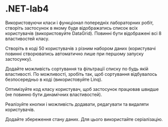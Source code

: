 # .NET-lab4
Використовуючи класи і функціонал попередніх лабораторних робіт, створіть застосунок в якому буде відображатись список всіх користувачів (використовуйте DataGrid). 
Повинні бути відображені всі 8 властивостей класу. 

Створіть в коді 50 користувачів з різним набором даних (користувачі повинні створюватись автоматично лише при першому запуску застосунку).

Додайте можливість сортування та фільтрації списку по будь якій властивості. 
По можливості, зробіть так, щоб сортування відбувалось безпосередньо в коді (використовуйте Linq). 

Оптимізуйте код класу користувач, щоб застосунок працював швидше (не повинно бути динамічних властивостей). 

Реалізуйте кнопки і можливість додавати, редагувати та видаляти користувачів. 

Додайте збереження стану даних. Для цього використайте серіалізацію.
